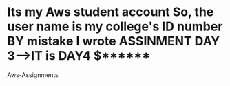 # Its my Aws student account So, the user name is my college's ID number   BY mistake I wrote ASSINMENT DAY 3-->IT is DAY4 $******
Aws-Assignments

